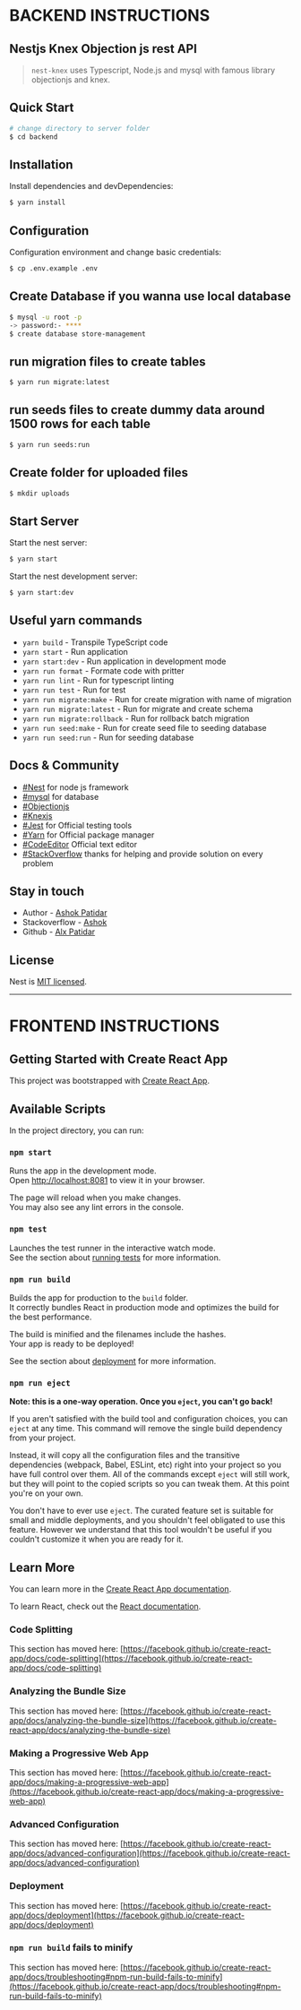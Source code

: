 # BACKEND INSTRUCTIONS

## Nestjs Knex Objection js rest API

 > `nest-knex` uses Typescript, Node.js and mysql with famous library objectionjs and knex.


## Quick Start

```bash
# change directory to server folder
$ cd backend
```
## Installation
Install dependencies and devDependencies:
```bash
$ yarn install
```
## Configuration
Configuration environment and change basic credentials:
```bash
$ cp .env.example .env
```
## Create Database if you wanna use local database
```bash
$ mysql -u root -p
-> password:- ****
$ create database store-management
```

## run migration files to create tables
```bash
$ yarn run migrate:latest
```

## run seeds files to create dummy data around 1500 rows for each table
```bash
$ yarn run seeds:run
```

## Create folder for uploaded files
```bash
$ mkdir uploads
```

## Start Server

Start the nest server:
```bash
$ yarn start
```
Start the nest development server:

```bash
$ yarn start:dev
```

## Useful yarn commands

  * `yarn build` - Transpile TypeScript code
  * `yarn start` - Run application
  * `yarn start:dev` - Run application in development mode
  * `yarn run format` - Formate code with pritter
  * `yarn run lint` - Run for typescript linting
  * `yarn run test` - Run for test
  * `yarn run migrate:make` - Run for create migration with name of migration
  * `yarn run migrate:latest` - Run for migrate and create schema
  * `yarn run migrate:rollback` - Run for rollback batch migration
  * `yarn run seed:make` - Run for create seed file to seeding database
  * `yarn run seed:run` - Run for seeding database
  
## Docs & Community

  * [#Nest](https://nestjs.com/) for node js framework
  * [#mysql](https://www.mysql.com/) for database
  * [#Objectionjs](https://vincit.github.io/objection.js/) 
  * [#Knexjs](http://knexjs.org/) 
  * [#Jest](https://jestjs.io/) for Official testing tools
  * [#Yarn](https://yarnpkg.com/lang/en/) for Official package manager
  * [#CodeEditor](https://code.visualstudio.com/) Official text editor
  * [#StackOverflow](https://stackoverflow.com) thanks for helping and provide solution on every problem 


## Stay in touch

- Author - [Ashok Patidar](https://github.com/daruns)
- Stackoverflow - [Ashok](https://stackoverflow.com/users/9003945/m1-e1r0r)
- Github - [Alx Patidar](https://github.com/daruns)

## License
  Nest is [MIT licensed](LICENSE).

---------------------------------------------------------------------------------------------

# FRONTEND INSTRUCTIONS

## Getting Started with Create React App

This project was bootstrapped with [Create React App](https://github.com/facebook/create-react-app).

## Available Scripts

In the project directory, you can run:

### `npm start`

Runs the app in the development mode.\
Open [http://localhost:8081](http://localhost:8081) to view it in your browser.

The page will reload when you make changes.\
You may also see any lint errors in the console.

### `npm test`

Launches the test runner in the interactive watch mode.\
See the section about [running tests](https://facebook.github.io/create-react-app/docs/running-tests) for more information.

### `npm run build`

Builds the app for production to the `build` folder.\
It correctly bundles React in production mode and optimizes the build for the best performance.

The build is minified and the filenames include the hashes.\
Your app is ready to be deployed!

See the section about [deployment](https://facebook.github.io/create-react-app/docs/deployment) for more information.

### `npm run eject`

**Note: this is a one-way operation. Once you `eject`, you can't go back!**

If you aren't satisfied with the build tool and configuration choices, you can `eject` at any time. This command will remove the single build dependency from your project.

Instead, it will copy all the configuration files and the transitive dependencies (webpack, Babel, ESLint, etc) right into your project so you have full control over them. All of the commands except `eject` will still work, but they will point to the copied scripts so you can tweak them. At this point you're on your own.

You don't have to ever use `eject`. The curated feature set is suitable for small and middle deployments, and you shouldn't feel obligated to use this feature. However we understand that this tool wouldn't be useful if you couldn't customize it when you are ready for it.

## Learn More

You can learn more in the [Create React App documentation](https://facebook.github.io/create-react-app/docs/getting-started).

To learn React, check out the [React documentation](https://reactjs.org/).

### Code Splitting

This section has moved here: [https://facebook.github.io/create-react-app/docs/code-splitting](https://facebook.github.io/create-react-app/docs/code-splitting)

### Analyzing the Bundle Size

This section has moved here: [https://facebook.github.io/create-react-app/docs/analyzing-the-bundle-size](https://facebook.github.io/create-react-app/docs/analyzing-the-bundle-size)

### Making a Progressive Web App

This section has moved here: [https://facebook.github.io/create-react-app/docs/making-a-progressive-web-app](https://facebook.github.io/create-react-app/docs/making-a-progressive-web-app)

### Advanced Configuration

This section has moved here: [https://facebook.github.io/create-react-app/docs/advanced-configuration](https://facebook.github.io/create-react-app/docs/advanced-configuration)

### Deployment

This section has moved here: [https://facebook.github.io/create-react-app/docs/deployment](https://facebook.github.io/create-react-app/docs/deployment)

### `npm run build` fails to minify

This section has moved here: [https://facebook.github.io/create-react-app/docs/troubleshooting#npm-run-build-fails-to-minify](https://facebook.github.io/create-react-app/docs/troubleshooting#npm-run-build-fails-to-minify)
